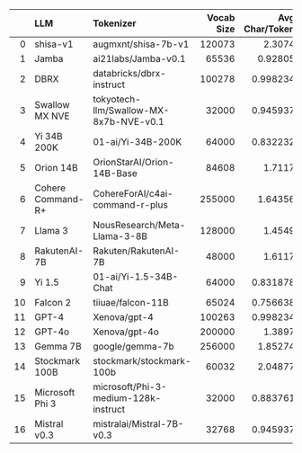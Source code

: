 |    | LLM               | Tokenizer                              |   Vocab Size |   Avg Char/Token |
|---:|:------------------|:---------------------------------------|-------------:|-----------------:|
|  0 | shisa-v1          | augmxnt/shisa-7b-v1                    |       120073 |         2.3074   |
|  1 | Jamba             | ai21labs/Jamba-v0.1                    |        65536 |         0.92805  |
|  2 | DBRX              | databricks/dbrx-instruct               |       100278 |         0.998234 |
|  3 | Swallow MX NVE    | tokyotech-llm/Swallow-MX-8x7b-NVE-v0.1 |        32000 |         0.945937 |
|  4 | Yi 34B 200K       | 01-ai/Yi-34B-200K                      |        64000 |         0.832232 |
|  5 | Orion 14B         | OrionStarAI/Orion-14B-Base             |        84608 |         1.7117   |
|  6 | Cohere Command-R+ | CohereForAI/c4ai-command-r-plus        |       255000 |         1.64356  |
|  7 | Llama 3           | NousResearch/Meta-Llama-3-8B           |       128000 |         1.4549   |
|  8 | RakutenAI-7B      | Rakuten/RakutenAI-7B                   |        48000 |         1.6117   |
|  9 | Yi 1.5            | 01-ai/Yi-1.5-34B-Chat                  |        64000 |         0.831878 |
| 10 | Falcon 2          | tiiuae/falcon-11B                      |        65024 |         0.756638 |
| 11 | GPT-4             | Xenova/gpt-4                           |       100263 |         0.998234 |
| 12 | GPT-4o            | Xenova/gpt-4o                          |       200000 |         1.3897   |
| 13 | Gemma 7B          | google/gemma-7b                        |       256000 |         1.85274  |
| 14 | Stockmark 100B    | stockmark/stockmark-100b               |        60032 |         2.04877  |
| 15 | Microsoft Phi 3   | microsoft/Phi-3-medium-128k-instruct   |        32000 |         0.883761 |
| 16 | Mistral v0.3      | mistralai/Mistral-7B-v0.3              |        32768 |         0.945937 |